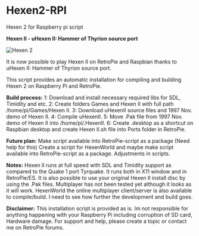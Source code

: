 # Hexen2-RPI
Hexen 2 for Raspberry pi script

**Hexen II - uHexen II: Hammer of Thyrion source port**

![Hexen 2](https://github.com/tpo1990/Hexen2-RPI/blob/master/Screenshots/1540203084779-2018-10-21-204323_960x540_scrot.png)


It is now possible to play Hexen II on RetroPie and Raspbian thanks to uHexen II: Hammer of Thyrion source port.

This script provides an automatic installation for compiling and building Hexen 2 on Raspberry Pi and RetroPie.

**Build process:**
1: Download and install necessary required libs for SDL, Timidity and etc.
2: Create folders Games and Hexen II with full path /home/pi/Games/Hexen II.
3: Download uHexenII source files and 1997 Nov. demo of Hexen II.
4: Compile uHexenII.
5: Move .Pak file from 1997 Nov. demo of Hexen II into /home/pi/.HexenII.
6: Create .desktop as a shortcut on Raspbian desktop and create Hexen II.sh file into Ports folder in RetroPie.

**Future plan:**
Make script available into RetroPie-script as a package (Need help for this)
Create a script for HexenWorld and maybe make script available into RetroPie-script as a package.
Adjustments in scripts.

**Notes:**
Hexen II runs at full speed with SDL and Timidity support as compared to the Quake 1 port Tyrquake. It runs both in X11 window and in RetroPie/ES. It is also possible to use your original Hexen II install disc by using the .Pak files. Multiplayer has not been tested yet although it looks as it will work. HexenWorld the online multiplayer client/server is also available to compile/build. I need to see how further the development and build goes.

**Disclaimer:**
This installation script is provided as is. Im not responsible for anything happening with your Raspberry Pi including corruption of SD card, Hardware damage. For support and help, please create a topic or contact me on RetroPie forums.

